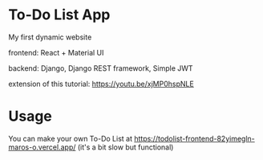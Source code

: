 # To-Do List App

My first dynamic website

frontend: React + Material UI

backend: Django, Django REST framework, Simple JWT

extension of this tutorial: https://youtu.be/xjMP0hspNLE

# Usage

You can make your own To-Do List at https://todolist-frontend-82yimegln-maros-o.vercel.app/ (it's a bit slow but functional)
